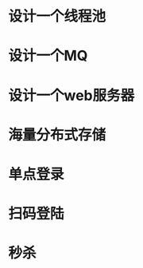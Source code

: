 # 设计一个线程池







# 设计一个MQ







# 设计一个web服务器









# 海量分布式存储









# 单点登录















# 扫码登陆









# 秒杀